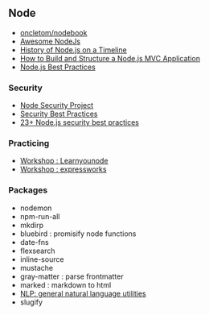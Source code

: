 ## Node

* [oncletom/nodebook](https://github.com/oncletom/nodebook/)
* [Awesome NodeJs](https://github.com/sindresorhus/awesome-nodejs)
* [History of Node.js on a Timeline](https://blog.risingstack.com/history-of-node-js/)
* [How to Build and Structure a Node.js MVC Application](https://www.sitepoint.com/node-js-mvc-application/)
* [Node.js Best Practices](https://github.com/i0natan/nodebestpractices)

### Security

* [Node Security Project](https://nodesecurity.io/)
* [Security Best Practices](https://expressjs.com/en/advanced/best-practice-security.html)
* [23+ Node.js security best practices](https://medium.com/@nodepractices/were-under-attack-23-node-js-security-best-practices-e33c146cb87d)

### Practicing

* [Workshop : Learnyounode](https://github.com/workshopper/learnyounode)
* [Workshop : expressworks](https://github.com/azat-co/expressworks)

### Packages

* nodemon
* npm-run-all
* mkdirp
* bluebird : promisify node functions
* date-fns
* flexsearch
* inline-source
* mustache
* gray-matter : parse frontmatter
* marked : markdown to html
* [NLP: general natural language utilities](https://github.com/axa-group/nlp.js)
* slugify